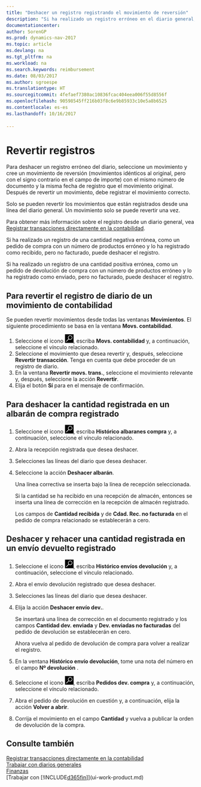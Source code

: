 ```yaml
---
title: "Deshacer un registro registrando el movimiento de reversión"
description: "Si ha realizado un registro erróneo en el diario general, puede utilizar la función Revertir transacción para deshacer el registro con un seguimiento de auditoria correcto."
documentationcenter: 
author: SorenGP
ms.prod: dynamics-nav-2017
ms.topic: article
ms.devlang: na
ms.tgt_pltfrm: na
ms.workload: na
ms.search.keywords: reimbursement
ms.date: 08/03/2017
ms.author: sgroespe
ms.translationtype: HT
ms.sourcegitcommit: 4fefaef7380ac10836fcac404eea006f55d8556f
ms.openlocfilehash: 90598545ff216b03f8c6e9b85933c10e5a8b6525
ms.contentlocale: es-es
ms.lasthandoff: 10/16/2017

---
```

# <a name="how-to-reverse-postings"></a>Revertir registros
Para deshacer un registro erróneo del diario, seleccione un movimiento y cree un movimiento de reversión (movimientos idénticos al original, pero con el signo contrario en el campo de importe) con el mismo número de documento y la misma fecha de registro que el movimiento original. Después de revertir un movimiento, debe registrar el movimiento correcto.

Solo se pueden revertir los movimientos que están registrados desde una línea del diario general. Un movimiento solo se puede revertir una vez.

Para obtener más información sobre el registro desde un diario general, vea [Registrar transacciones directamente en la contabilidad](finance-how-post-transactions-directly.md).

Si ha realizado un registro de una cantidad negativa errónea, como un pedido de compra con un número de productos erróneo y lo ha registrado como recibido, pero no facturado, puede deshacer el registro.

Si ha realizado un registro de una cantidad positiva errónea, como un pedido de devolución de compra con un número de productos erróneo y lo ha registrado como enviado, pero no facturado, puede deshacer el registro.   

## <a name="to-reverse-the-journal-posting-of-a-general-ledger-entry"></a>Para revertir el registro de diario de un movimiento de contabilidad
Se pueden revertir movimientos desde todas las ventanas **Movimientos**. El siguiente procedimiento se basa en la ventana **Movs. contabilidad**.
1. Seleccione el icono ![Buscar página o informe](media/ui-search/search_small.png "icono Buscar página o informe"), escriba **Movs. contabilidad** y, a continuación, seleccione el vínculo relacionado.
2. Seleccione el movimiento que desea revertir y, después, seleccione **Revertir transacción**. Tenga en cuenta que debe proceder de un registro de diario.
3. En la ventana **Revertir movs. trans.**, seleccione el movimiento relevante y, después, seleccione la acción **Revertir**.
4. Elija el botón **Sí** para en el mensaje de confirmación.

## <a name="to-undo-a-quantity-posting-on-a-posted-purchase-receipt"></a>Para deshacer la cantidad registrada en un albarán de compra registrado  

1.  Seleccione el icono ![Buscar página o informe](media/ui-search/search_small.png "icono Buscar página o informe"), escriba **Histórico albaranes compra** y, a continuación, seleccione el vínculo relacionado.  
2.  Abra la recepción registrada que desea deshacer.  
3.  Selecciones las líneas del diario que desea deshacer.  
4.  Seleccione la acción **Deshacer albarán**.

    Una línea correctiva se inserta bajo la línea de recepción seleccionada.  

    Si la cantidad se ha recibido en una recepción de almacén, entonces se inserta una línea de corrección en la recepción de almacén registrado.  

    Los campos de **Cantidad recibida** y de **Cdad. Rec. no facturada** en el pedido de compra relacionado se establecerán a cero.

## <a name="to-undo-and-then-redo-a-quantity-posting-on-a-posted-return-shipment"></a>Deshacer y rehacer una cantidad registrada en un envío devuelto registrado

1.  Seleccione el icono ![Buscar página o informe](media/ui-search/search_small.png "icono Buscar página o informe"), escriba **Histórico envíos devolución** y, a continuación, seleccione el vínculo relacionado.  
2.  Abra el envío devolución registrado que desea deshacer.
3. Selecciones las líneas del diario que desea deshacer.  

4.  Elija la acción **Deshacer envío dev.**.  

    Se insertará una línea de corrección en el documento registrado y los campos **Cantidad dev. enviada** y **Dev. enviadas no facturadas** del pedido de devolución se establecerán en cero.  

    Ahora vuelva al pedido de devolución de compra para volver a realizar el registro.  

5.  En la ventana **Histórico envío devolución**, tome una nota del número en el campo **Nº devolución** .  
6.  Seleccione el icono ![Buscar página o informe](media/ui-search/search_small.png "icono Buscar página o informe"), escriba **Pedidos dev. compra** y, a continuación, seleccione el vínculo relacionado.  
7.  Abra el pedido de devolución en cuestión y, a continuación, elija la acción **Volver a abrir**.  
8.  Corrija el movimiento en el campo **Cantidad** y vuelva a publicar la orden de devolución de la compra.  

## <a name="see-also"></a>Consulte también
[Registrar transacciones directamente en la contabilidad](finance-how-post-transactions-directly.md)  
[Trabajar con diarios generales](ui-work-general-journals.md)  
[Finanzas](finance.md)  
[Trabajar con [!INCLUDE[d365fin](includes/d365fin_md.md)]](ui-work-product.md)  

